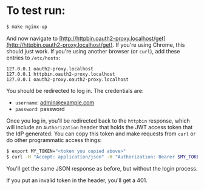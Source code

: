 # To test run:

```bash
$ make nginx-up
```

And now navigate to [http://httpbin.oauth2-proxy.localhost/get](http://httpbin.oauth2-proxy.localhost/get).
If you're using Chrome, this should just work.
If you're using another browser (or `curl`), add these entries to `/etc/hosts`:

```text
127.0.0.1 oauth2-proxy.localhost
127.0.0.1 httpbin.oauth2-proxy.localhost
127.0.0.1 oauth2-proxy.oauth2-proxy.localhost
```

You should be redirected to log in. The credentials are:

- `username`: admin@example.com
- `password`: password

Once you log in, you'll be redirected back to the `httpbin` response, which will include an `Authorization` header that holds the JWT access token that the IdP generated.
You can copy this token and make requests from `curl` or do other programmatic access things:

```bash
$ export MY_TOKEN="<token you copied above>"
$ curl -H "Accept: application/json" -H "Authorization: Bearer $MY_TOKEN" -L http://httpbin.oauth2-proxy.localhost/get
```

You'll get the same JSON response as before, but without the login process.

If you put an invalid token in the header, you'll get a 401.
